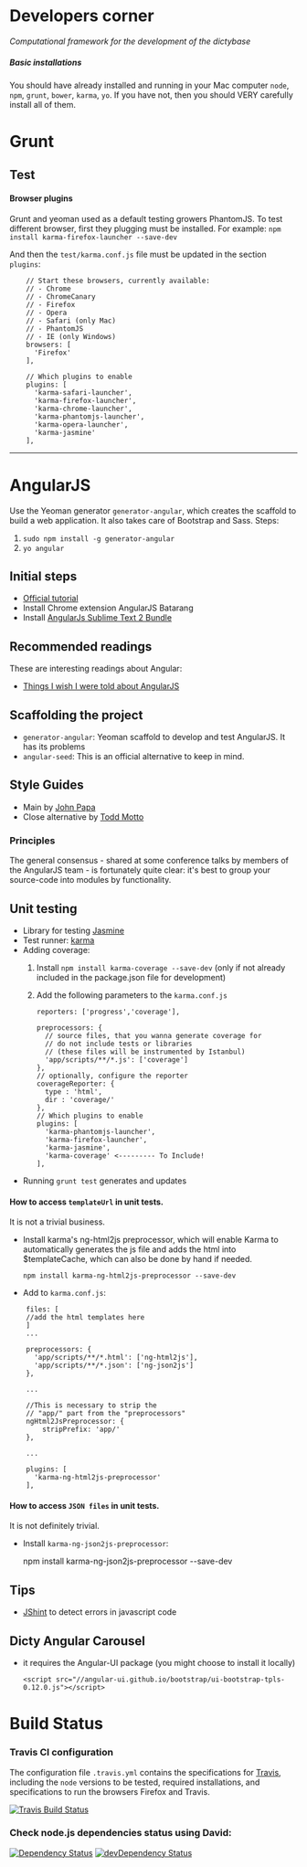 Developers corner
===================
*Computational framework for the development of the dictybase*

##### Basic installations
You should have already installed and running in your Mac computer `node`, `npm`, `grunt`, `bower`, `karma`, `yo`. If you have not, then you should VERY carefully install all of them.

# Grunt

## Test

#### Browser plugins 

Grunt and yeoman used as a default testing growers PhantomJS. 
To test different browser, first they plugging must be installed. For example:
`npm install karma-firefox-launcher --save-dev`

And then the `test/karma.conf.js` file must be updated in the section `plugins`:

```
    // Start these browsers, currently available:
    // - Chrome
    // - ChromeCanary
    // - Firefox
    // - Opera
    // - Safari (only Mac)
    // - PhantomJS
    // - IE (only Windows)
    browsers: [
      'Firefox'
    ],

    // Which plugins to enable
    plugins: [
      'karma-safari-launcher',
      'karma-firefox-launcher',
      'karma-chrome-launcher',
      'karma-phantomjs-launcher',
      'karma-opera-launcher',
      'karma-jasmine'
    ],
```

---

# AngularJS

Use the Yeoman generator `generator-angular`, which creates the scaffold to build a web application. It also takes care of Bootstrap and Sass. Steps:

1. `sudo npm install -g generator-angular`
2. `yo angular`

## Initial steps

* [Official tutorial](https://docs.angularjs.org/tutorial)
* Install Chrome extension AngularJS Batarang
* Install [AngularJs Sublime Text 2 Bundle](https://github.com/Iristyle/Sublime-AngularJS-Coffee-Completions)

## Recommended readings
These are interesting readings about Angular:
* [Things I wish I were told about AngularJS](http://ruoyusun.com/2013/05/25/things-i-wish-i-were-told-about-angular-js.html)

## Scaffolding the project

* `generator-angular`: Yeoman scaffold to develop and test AngularJS. It has its problems
* `angular-seed`: This is an official alternative to keep in mind.


## Style Guides

* Main by [John Papa](https://github.com/johnpapa/angularjs-styleguide)
* Close alternative by [Todd Motto](https://github.com/toddmotto/angularjs-styleguide)

### Principles

The general consensus - shared at some conference talks by members of the AngularJS team - is fortunately quite clear: it's best to group your source-code into modules by functionality. 

## Unit testing

* Library for testing [Jasmine](http://jasmine.github.io/)
* Test runner: [karma](http://karma-runner.github.io/0.12/index.html)
* Adding coverage:
    1. Install `npm install karma-coverage --save-dev` (only if not already included in the package.json file for development)
    2. Add the following parameters to the `karma.conf.js`

        ```       
        reporters: ['progress','coverage'],

        preprocessors: {
          // source files, that you wanna generate coverage for
          // do not include tests or libraries
          // (these files will be instrumented by Istanbul)
          'app/scripts/**/*.js': ['coverage']
        },
        // optionally, configure the reporter
        coverageReporter: {
          type : 'html',
          dir : 'coverage/'
        },
        // Which plugins to enable
        plugins: [
          'karma-phantomjs-launcher',
          'karma-firefox-launcher',
          'karma-jasmine',
          'karma-coverage' <--------- To Include!
        ],
        ```
* Running `grunt test` generates and updates

#### How to access `templateUrl` in unit tests. 

It is not a trivial business. 

* Install karma's ng-html2js preprocessor, which will enable Karma to automatically generates the js file and adds the html into $templateCache, which can also be done by hand if needed. 

	`npm install karma-ng-html2js-preprocessor --save-dev`

* Add to `karma.conf.js`:

```
    files: [
    //add the html templates here
    ]
    ...
    
    preprocessors: {
      'app/scripts/**/*.html': ['ng-html2js'],
      'app/scripts/**/*.json': ['ng-json2js']
    },
    
    ...
    
	//This is necessary to strip the 
	// "app/" part from the "preprocessors"
	ngHtml2JsPreprocessor: { 	
		stripPrefix: 'app/' 
    },
	
	...
	
    plugins: [
      'karma-ng-html2js-preprocessor'
    ],    

```

#### How to access `JSON files` in unit tests. 

It is not definitely trivial. 

* Install `karma-ng-json2js-preprocessor`:

	npm install karma-ng-json2js-preprocessor --save-dev

## Tips

* [JShint](http://www.jshint.com/) to detect errors in javascript code


## Dicty Angular Carousel
* it requires the Angular-UI package (you might choose to install it locally)

	`<script src="//angular-ui.github.io/bootstrap/ui-bootstrap-tpls-0.12.0.js"></script>`


# Build Status 

### Travis CI configuration

The configuration file `.travis.yml` contains the specifications for [Travis](https://travis-ci.org/), including the `node` versions to be tested, required installations, and specifications to run the browsers Firefox and Travis. 

[![Travis Build Status](https://travis-ci.org/dictyBase/frontpage-dictybase.svg?branch=develop)](https://travis-ci.org/dictyBase/frontpage-dictybase.svg?branch=develop) 

### Check node.js dependencies status using David:
[![Dependency Status](https://david-dm.org/dictyBase/frontpage-dictybase.svg)](https://david-dm.org/dictyBase/frontpage-dictybase) 
[![devDependency Status](https://david-dm.org/dictyBase/frontpage-dictybase/dev-status.svg)](https://david-dm.org/dictyBase/frontpage-dictybase#info=devDependencies)
